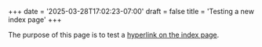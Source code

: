 +++
date = '2025-03-28T17:02:23-07:00'
draft = false
title = 'Testing a new index page'
+++

The purpose of this page is to test a [hyperlink on the index page](https://github.com).